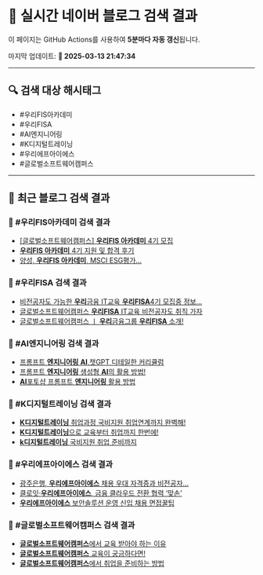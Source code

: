 # 🚀 실시간 네이버 블로그 검색 결과

이 페이지는 GitHub Actions를 사용하여 **5분마다 자동 갱신**됩니다.

마지막 업데이트: **📅 2025-03-13 21:47:34**

---

## 🔍 검색 대상 해시태그
- #우리FIS아카데미
- #우리FISA
- #AI엔지니어링
- #K디지털트레이닝
- #우리에프아이에스
- #글로벌소프트웨어캠퍼스

---

## 📝 최근 블로그 검색 결과

### 🔹 #우리FIS아카데미 검색 결과
- [[글로벌소프트웨어캠퍼스] <b>우리FIS 아카데미</b> 4기 모집](https://blog.naver.com/mijeong_park/223635020250)
- [<b>우리FIS 아카데미</b> 4기 지원 및 합격 후기](https://blog.naver.com/erika0809/223666793504)
- [양성, <b>우리FIS 아카데미</b>, MSCI ESG평가... ](https://blog.naver.com/angeldia/223506581360)

### 🔹 #우리FISA 검색 결과
- [비전공자도 가능한 <b>우리</b>금융 IT교육 <b>우리FISA</b>4기 모집중 정보... ](https://blog.naver.com/ndu2002/223658094168)
- [글로벌소프트웨어캠퍼스 <b>우리FISA</b> IT교육 비전공자도 취직 가자](https://blog.naver.com/1004jungbin/223650351206)
- [글로벌소프트웨어캠퍼스 ㅣ <b>우리</b>금융그룹 <b>우리FISA</b> 소개!](https://blog.naver.com/yu94hs/223650330846)

### 🔹 #AI엔지니어링 검색 결과
- [프롬프트 <b>엔지니어링</b> <b>AI</b>,챗GPT 디테일한 커리큘럼](https://blog.naver.com/apple516/223786155486)
- [프롬프트 <b>엔지니어링</b> 생성형 <b>AI</b>의 활용 방법!](https://blog.naver.com/kyosil/223767449478)
- [<b>AI</b>포토샵 프롬프트 <b>엔지니어링</b> 활용 방법](https://blog.naver.com/thfk8158/223732196608)

### 🔹 #K디지털트레이닝 검색 결과
- [<b>K디지털트레이닝</b> 취업과정 국비지원 취업연계까지 완벽해!](https://blog.naver.com/lordpark02/223770963702)
- [<b>K디지털트레이닝</b>으로 교육부터 취업까지 한번에!](https://blog.naver.com/megaitacademy/223784683737)
- [<b>k디지털트레이닝</b> 국비지원 취업 준비까지](https://blog.naver.com/i_misskorea/223489593029)

### 🔹 #우리에프아이에스 검색 결과
- [광주은행, <b>우리에프아이에스</b> 채용 우대 자격증과 비전공자... ](https://blog.naver.com/giveapeck/223621025743)
- [클로잇·<b>우리에프아이에스</b>, 금융 클라우드 전환 협력 ‘맞손’](https://blog.naver.com/bon-media/223651852223)
- [<b>우리에프아이에스</b> 보안솔루션 운영 신입 채용 면접꿀팁](https://blog.naver.com/onair_speech/223731537801)

### 🔹 #글로벌소프트웨어캠퍼스 검색 결과
- [<b>글로벌소프트웨어캠퍼스</b>에서 교육 받아야 하는 이유](https://blog.naver.com/tnqls3019/223040613743)
- [<b>글로벌소프트웨어캠퍼스</b> 교육이 궁금하다면!](https://blog.naver.com/kkky1015/223168661875)
- [<b>글로벌소프트웨어캠퍼스</b>에서 취업을 준비하는 방법](https://blog.naver.com/mtpolice/223167777639)
